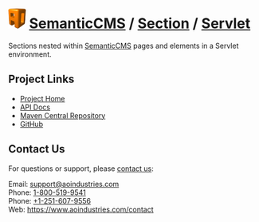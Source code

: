 # [<img src="ao-logo.png" alt="AO Logo" width="35" height="40">](https://www.aoindustries.com/) [SemanticCMS](https://semanticcms.com/) / [Section](https://semanticcms.com/section/) / [Servlet](https://semanticcms.com/section/servlet/)
Sections nested within [SemanticCMS](https://semanticcms.com/) pages and elements in a Servlet environment.

## Project Links
* [Project Home](https://semanticcms.com/section/servlet/)
* [API Docs](https://semanticcms.com/section/servlet/apidocs/)
* [Maven Central Repository](https://search.maven.org/#search|gav|1|g:%22com.semanticcms%22%20AND%20a:%22semanticcms-section-servlet%22)
* [GitHub](https://github.com/aoindustries/semanticcms-section-servlet)

## Contact Us
For questions or support, please [contact us](https://www.aoindustries.com/contact):

Email: [support@aoindustries.com](mailto:support@aoindustries.com)  
Phone: [1-800-519-9541](tel:1-800-519-9541)  
Phone: [+1-251-607-9556](tel:+1-251-607-9556)  
Web: https://www.aoindustries.com/contact
